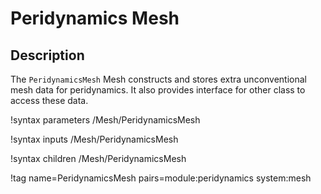 # Peridynamics Mesh

## Description

The `PeridynamicsMesh` Mesh constructs and stores extra unconventional mesh data for peridynamics. It also provides interface for other class to access these data.

!syntax parameters /Mesh/PeridynamicsMesh

!syntax inputs /Mesh/PeridynamicsMesh

!syntax children /Mesh/PeridynamicsMesh

!tag name=PeridynamicsMesh pairs=module:peridynamics system:mesh
